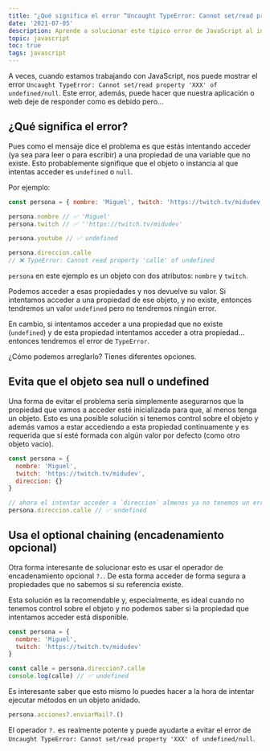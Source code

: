 ```yaml
---
title: "¿Qué significa el error “Uncaught TypeError: Cannot set/read property 'XXX' of undefined/null” y cómo solucionarlo?"
date: '2021-07-05'
description: Aprende a solucionar este típico error de JavaScript al intentar acceder a propiedades y atributos de un objeto
topic: javascript
toc: true
tags: javascript
---
```


A veces, cuando estamos trabajando con JavaScript, nos puede mostrar el error `Uncaught TypeError: Cannot set/read property 'XXX' of undefined/null`. Este error, además, puede hacer que nuestra aplicación o web deje de responder como es debido pero...

## ¿Qué significa el error?

Pues como el mensaje dice el problema es que estás intentando acceder (ya sea para leer o para escribir) a una propiedad de una variable que no existe. Esto probablemente signifique que el objeto o instancia al que intentas acceder es `undefined` o `null`.

Por ejemplo:

```javascript
const persona = { nombre: 'Miguel', twitch: 'https://twitch.tv/midudev' }

persona.nombre // ✅ 'Miguel'
persona.twitch // ✅ ''https://twitch.tv/midudev'

persona.youtube // ✅ undefined

persona.direccion.calle
// ❌ TypeError: Cannot read property 'calle' of undefined
```

`persona` en este ejemplo es un objeto con dos atributos: `nombre` y `twitch`.

Podemos acceder a esas propiedades y nos devuelve su valor.
Si intentamos acceder a una propiedad de ese objeto, y no existe, entonces tendremos un valor `undefined` pero no tendremos ningún error.

En cambio, si intentamos acceder a una propiedad que no existe (`undefined`) y de esta propiedad intentamos acceder a otra propiedad... entonces tendremos el error de `TypeError`.

¿Cómo podemos arreglarlo? Tienes diferentes opciones.

## Evita que el objeto sea null o undefined

Una forma de evitar el problema sería simplemente asegurarnos que la propiedad que vamos a acceder esté inicializada para que, al menos tenga un objeto. Esto es una posible solución si tenemos control sobre el objeto y además vamos a estar accediendo a esta propiedad continuamente y es requerida que sí esté formada con algún valor por defecto (como otro objeto vacio).

```js
const persona = {
  nombre: 'Miguel',
  twitch: 'https://twitch.tv/midudev',
  direccion: {}
}

// ahora el intentar acceder a `direccion` almenos ya no tenemos un error
persona.direccion.calle // ✅ undefined
```

## Usa el optional chaining (encadenamiento opcional)

Otra forma interesante de solucionar esto es usar el operador de encadenamiento opcional `?.`. De esta forma acceder de forma segura a propiedades que no sabemos si su referencia existe.

Esta solución es la recomendable y, especialmente, es ideal cuando no tenemos control sobre el objeto y no podemos saber si la propiedad que intentamos acceder está disponible.

```js
const persona = {
  nombre: 'Miguel',
  twitch: 'https://twitch.tv/midudev'
}

const calle = persona.direccion?.calle
console.log(calle) // ✅ undefined
```

Es interesante saber que esto mismo lo puedes hacer a la hora de intentar ejecutar métodos en un objeto anidado.

```js
persona.acciones?.enviarMail?.()
```

El operador `?.` es realmente potente y puede ayudarte a evitar el error de `Uncaught TypeError: Cannot set/read property 'XXX' of undefined/null`.